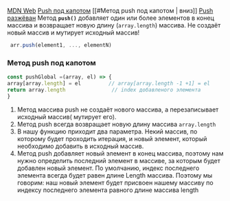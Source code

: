 [MDN Web](https://developer.mozilla.org/ru/docs/Web/JavaScript/Reference/Global_Objects/Array/push)
[Push под капотом](https://youtu.be/kY6g2ofO_Qg?list=PLbLBXDhswD1ebx1pf31nXbW3VauIzAm3v&t=3787)    [[#Метод push под капотом | вниз]]
[Push разжёван](https://youtu.be/kY6g2ofO_Qg?list=PLbLBXDhswD1ebx1pf31nXbW3VauIzAm3v&t=4628)
Метод **`push()`** добавляет один или более элементов в конец массива и возвращает новую длину (`array.length`) массива.
Не создаёт новый массив и мутирует исходный массив!
``` javascript
 arr.push(element1, ..., elementN)
```

### Метод push под капотом
``` javascript
const pushGlobal =(array, el) => {
array[array.length] = el         // array[array.length -1 +1] = el
return array.length               // index добавленого элемента
}
```
1. Метод массива push не создаёт нового массива, а перезаписывает исходный массив( мутирует его).
2. Метод push всегда возвращает новую длину массива `array.length`
3. В нашу функцию приходит два параметра. Некий массив, по которому будет проходить итерация, и новый элемент, который необходимо добавить в исходный массив.
4. Метод push добавляет новый элемент в конец массива, поэтому нам нужно определить последний элемент в массиве, за которым будет добавлен новый элемент. По умолчанию, индекс последнего элемента всегда будет равен длине Length массива. Поэтому мы говорим: наш новый элемент будет присвоен нашему массиву по индексу последнего элемента равного длине массива length